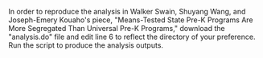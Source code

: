 In order to reproduce the analysis in Walker Swain, Shuyang Wang, and Joseph-Emery Kouaho's piece, "Means-Tested State Pre-K Programs Are More Segregated Than Universal Pre-K Programs," download the "analysis.do" file and edit line 6 to reflect the directory of your preference. Run the script to produce the analysis outputs.